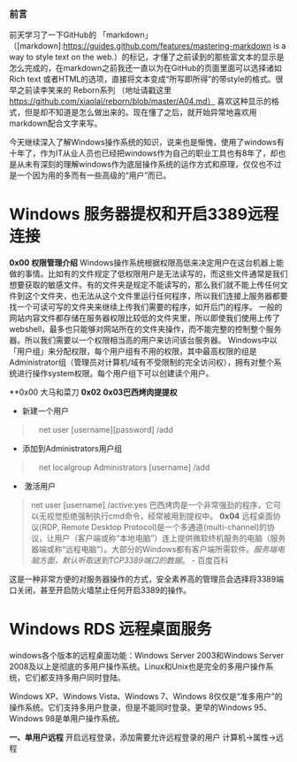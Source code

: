 ### 前言 
前天学习了一下GitHub的 「markdown」（[markdown]:https://guides.github.com/features/mastering-markdown is a way to style text on the web.）的标记，才懂了之前读到的那些富文本的显示是怎么完成的，在markdown之前我还一直以为在GitHub的页面里面可以选择诸如Rich text
或者HTML的选项，直接将文本变成“所写即所得”的带style的格式。很早之前读李笑来的 Reborn系列 （地址请戳这里 https://github.com/xiaolai/reborn/blob/master/A04.md）
喜欢这种显示的格式，但是却不知道是怎么做出来的。现在懂了之后，就开始异常地喜欢用markdown配合文字来写。

今天继续深入了解Windows操作系统的知识，说来也是惭愧，使用了windows有十年了，作为IT从业人员也已经把windows作为自己的职业工具也有8年了，却也是从未有深刻的理解windows作为底层操作系统的运作方式和原理，仅仅也不过是一个因为用的多而有一些高级的“用户”而已。

# Windows 服务器提权和开启3389远程连接

**0x00 权限管理介绍**
Windows操作系统根据权限高低来决定用户在这台机器上能做的事情。比如有的文件规定了低权限用户是无法读写的，而这些文件通常是我们想要获取的敏感文件。有的文件夹是规定不能读写的，那么我们就不能上传任何文件到这个文件夹，也无法从这个文件里运行任何程序，所以我们连接上服务器都要找一个可读可写的文件夹来继续上传我们需要的程序，如开后门的程序。
一般的网站内容文件都存储在服务器权限比较低的文件夹里，所以即使我们使用上传了webshell，最多也只能够对网站所在的文件夹操作，而不能完整的控制整个服务器。所以我们需要以一个权限相当高的用户来访问该台服务器。
Windows中以「用户组」来分配权限，每个用户组有不用的权限，其中最高权限的组是Administrator组（管理员对计算机/域有不受限制的完全访问权），拥有对整个系统进行操作system权限。每个用户组下可以创建读个用户。

**0x00 大马和菜刀
**0x02**
**0x03巴西烤肉提提权**
* 新建一个用户
>　net user [username][password] /add
* 添加到Administrators用户组
>　net localgroup Administrators [username] /add
*  激活用户
>  net user [username] /active:yes
巴西烤肉是一个非常强劲的程序，它可以无视觉拒绝强制执行cmd命令，经常被用到提权中。
**0x04**
> 远程桌面协议(RDP, Remote Desktop Protocol)是一个多通道(multi-channel)的协议，让用户（客户端或称“本地电脑”）连上提供微软终机服务的电脑（服务器端或称“远程电脑”）。大部分的Windows都有客户端所需软件。_服务端电脑方面，默认听取送到TCP3389端口的数据_。 - 百度百科

这是一种非常方便的对服务器操作的方式，安全素养高的管理员会选择将3389端口关闭，甚至开启防火墙禁止任何开启3389的操作。

# Windows RDS 远程桌面服务

windows各个版本的远程桌面功能：Windows Server 2003和Windows Server 2008及以上是彻底的多用户操作系统。Linux和Unix也是完全的多用户操作系统，它们都支持多用户同时登陆。

Windows XP、Windows Vista、Windows 7、Windows 8仅仅是“准多用户”的操作系统。它们支持多用户登录，但是不能同时登录。更早的Windows 95、Windows 98是单用户操作系统。

**一、单用户远程**
开启远程登录，添加需要允许远程登录的用户
计算机->属性->远程



